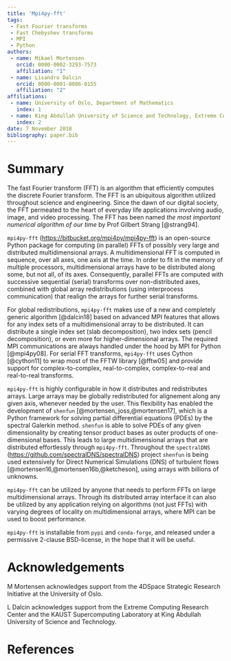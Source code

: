 ```yaml
---
title: 'Mpi4py-fft'
tags:
 - Fast Fourier transforms
 - Fast Chebyshev transforms
 - MPI
 - Python
authors:
 - name: Mikael Mortensen
   orcid: 0000-0002-3293-7573
   affiliation: "1"
 - name: Lisandro Dalcin
   orcid: 0000-0001-8086-0155
   affiliation: "2"
affiliations:
 - name: University of Oslo, Department of Mathematics
   index: 1
 - name: King Abdullah University of Science and Technology, Extreme Computing Research Center
   index: 2
date: 7 November 2018
bibliography: paper.bib
---
```


# Summary

The fast Fourier transform (FFT) is an algorithm that efficiently
computes the discrete Fourier transform. The FFT is an ubiquitous
algorithm utilized throughout science and engineering. Since the dawn
of our digital society, the FFT permeated to the heart of everyday
life applications involving audio, image, and video processing.  The
FFT has been named *the most important numerical algorithm of our
time* by Prof Gilbert Strang [@strang94].

``mpi4py-fft`` (https://bitbucket.org/mpi4py/mpi4py-fft) is an
open-source Python package for computing (in parallel) FFTs of
possibly very large and distributed multidimensional arrays. A
multidimensional FFT is computed in sequence, over all axes, one axis
at the time. In order to fit in the memory of multiple processors,
multidimensional arrays have to be distributed along some, but not
all, of its axes.  Consequently, parallel FFTs are computed with
successive sequential (serial) transforms over non-distributed axes,
combined with global array redistributions (using interprocess
communication) that realign the arrays for further serial transforms.

For global redistributions, ``mpi4py-fft`` makes use of a new and
completely generic algorithm [@dalcin18] based on advanced MPI
features that allows for any index sets of a multidimensional array to
be distributed. It can distribute a single index set (slab
decomposition), two index sets (pencil decomposition), or even more
for higher-dimensional arrays. The required MPI communications are
always handled under the hood by MPI for Python [@mpi4py08]. For
serial FFT transforms, ``mpi4py-fft`` uses Cython [@cython11] to wrap
most of the FFTW library [@fftw05] and provide support for
complex-to-complex, real-to-complex, complex-to-real and real-to-real
transforms.

``mpi4py-fft`` is highly configurable in how it distributes and
redistributes arrays. Large arrays may be globally redistributed for
alignement along any given axis, whenever needed by the user. This
flexibility has enabled the development of ``shenfun``
[@mortensen_joss,@mortensen17], which is a Python framework for
solving partial differential equations (PDEs) by the spectral Galerkin
method. ``shenfun`` is able to solve PDEs of any given dimensionality
by creating tensor product bases as outer products of one-dimensional
bases. This leads to large multidimensional arrays that are
distributed effortlessly through ``mpi4py-fft``.
Throughout the ``spectralDNS`` (https://github.com/spectralDNS/spectralDNS)
project ``shenfun`` is being used extensively for Direct Numerical
Simulations (DNS) of turbulent flows [@mortensen16,@mortensen16b,@ketcheson],
using arrays with billions of unknowns.

``mpi4py-fft`` can be utilized by anyone that needs to perform FFTs on large
multidimensional arrays. Through its distributed array interface it can also be
utilized by any application relying on algorithms (not just FFTs) with varying
degrees of locality on multidimensional arrays, where MPI can be used to boost
performance.

``mpi4py-fft`` is installable from ``pypi`` and ``conda-forge``, and
released under a permissive 2-clause BSD-license, in the hope that it will be
useful.

# Acknowledgements

M Mortensen acknowledges support from the 4DSpace Strategic Research
Initiative at the University of Oslo.

L Dalcin acknowledges support from the Extreme Computing Research
Center and the KAUST Supercomputing Laboratory at King Abdullah
University of Science and Technology.

# References
